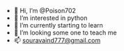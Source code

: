 - 👋 Hi, I’m @Poison702
- 👀 I’m interested in python
- 🌱 I’m currently starting to learn
- 💞️ I’m looking some one to teach me
- 📫 souravaind777@gmail.com

<!---
Poison702/Poison702 is a ✨ special ✨ repository because its `README.md` (this file) appears on your GitHub profile.
You can click the Preview link to take a look at your changes.
--->

